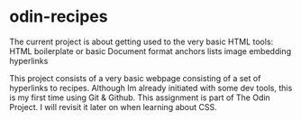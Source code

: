 # odin-recipes
The current project is about getting used to the very basic HTML tools:
HTML boilerplate or basic Document format
anchors
lists
image embedding
hyperlinks

This project consists of a very basic webpage consisting of a set of hyperlinks to recipes.
Although Im already initiated with some dev tools, this is my first time using Git & Github.
This assignment is part of The Odin Project. I will revisit it later on when learning about CSS.